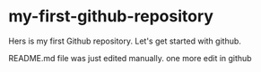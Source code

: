 # my-first-github-repository
Hers is my first Github repository. Let's get started with github.

README.md file was just edited manually. one more edit in github
